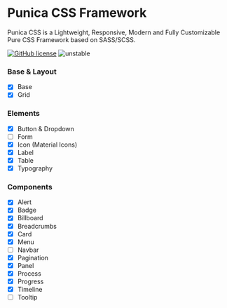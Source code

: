 # Punica CSS Framework
Punica CSS is a Lightweight, Responsive, Modern and Fully Customizable Pure CSS Framework based on SASS/SCSS.

[![GitHub license](https://img.shields.io/github/license/codeforms/Punica-CSS-Framework)](https://github.com/codeforms/Punica-CSS-Framework/blob/master/LICENSE)
![unstable](http://badges.github.io/stability-badges/dist/unstable.svg)

### Base & Layout
- [x] Base
- [x] Grid

### Elements
- [x] Button & Dropdown
- [ ] Form
- [x] Icon (Material Icons)
- [x] Label
- [x] Table
- [x] Typography

### Components
- [x] Alert
- [x] Badge
- [x] Billboard
- [x] Breadcrumbs
- [x] Card
- [x] Menu
- [ ] Navbar
- [x] Pagination
- [x] Panel
- [x] Process
- [x] Progress
- [x] Timeline
- [ ] Tooltip
